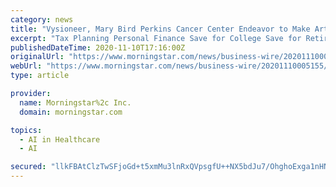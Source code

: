 ```yaml
---
category: news
title: "Vysioneer, Mary Bird Perkins Cancer Center Endeavor to Make Artificial Intelligence Accessible for Precision Radiation Therapy"
excerpt: "Tax Planning Personal Finance Save for College Save for Retirement Invest in Retirement Research Mutual Funds Stocks ETFs Bonds Best Investments"
publishedDateTime: 2020-11-10T17:16:00Z
originalUrl: "https://www.morningstar.com/news/business-wire/20201110005155/vysioneer-mary-bird-perkins-cancer-center-endeavor-to-make-artificial-intelligence-accessible-for-precision-radiation-therapy"
webUrl: "https://www.morningstar.com/news/business-wire/20201110005155/vysioneer-mary-bird-perkins-cancer-center-endeavor-to-make-artificial-intelligence-accessible-for-precision-radiation-therapy"
type: article

provider:
  name: Morningstar%2c Inc.
  domain: morningstar.com

topics:
  - AI in Healthcare
  - AI

secured: "llkFBAtClzTwSFjoGd+t5xmMu3lnRxQVpsgfU++NX5bdJu7/OhghoExga1nHNCK3kqirmg/pRW0c3La+orOVFsqZWOGRXjsCI56fwAs//qS2FeKtnWWCS6hBxTZ/mKk69TcjnTSs+gLJst89sYHF0NBZgHQ2gCUccAgkF1NmUWHzuzKGCgLovVd6RQncBNrEoVEcHrFUqFZLYKbCyewTLp0YB+hWZEBmNVqoc30LhZNGiVpxr+6If478fj7RE8HK+02eDOz75spJ4eUlQ9WZ+wvx5FPKy8VUEaShGK9Y0eCyX3y0Ml+TiLGTqHrx+kLCtUbJXIslflogcakYuCcs7LLFIqoVw7h3bs9o7wp2iXk=;8D4EQFPFdtCoqtfgP8VazA=="
---
```


